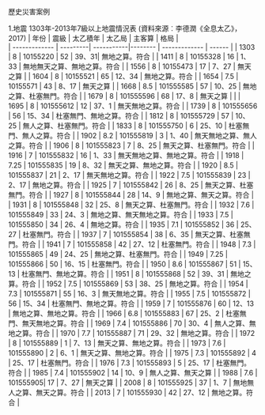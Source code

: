 歷史災害案例

1.地震
1303年-2013年7級以上地震情況表 (資料來源︰李德潤《全息太乙》， 2017)
| 年份           |    震級   |    太乙積年 | 太乙局   | 主客算        |   格局  |  
| ------------- |  ---------| -----------|-------- | ------------- |  ------ |
| 1303  | 8 |  10155220 |  52 | 39、31| 無地之算。符合    |
| 1411  | 8 |  10155328 |  16 | 1、33 | 無地無天之算、無地之算。符合    |
| 1556  | 8 |  10155473 |  17 | 7、27 | 無天之算 |
| 1604  | 8 |  10155521 |  65 | 12、34 | 無地之算。符合    |
| 1654  | 7.5 |  10155571 |  43 | 8、17 | 無天之算     |
| 1668  | 8.5 |  101555585 |  57 | 10、25 | 無地之算、杜塞無門。符合    |
| 1679  | 8 |  101555596 |  68 | 17、8 | 無天之算 |     |
| 1695  | 8 |  101555612 |  12 | 37、1 | 無天無地之算。符合    |
| 1739  | 8 |  101555656 |  56 | 15、34 | 杜塞無門、無地之算。符合    |
| 1812  | 8 |  101555729 |  57 | 10、25 | 無人之算、杜塞無門。符合   |
| 1833  | 8 |  101555750 |  6 | 25、10 | 杜塞無門、無人之算。符合   |
| 1902  | 8.2 |  101555819 |  3 | 1、40 | 無天無地之算、無人之算。符合   |
| 1906  | 8 |  101555823 |  7 | 8、25 | 無天之算、杜塞無門。符合   |
| 1916  | 7 |  101555832 |  16 | 1、33 | 無天無地之算、無地之算。符合   |
| 1918  | 7.25 |  101555835 |  19 | 8、32 | 無天之算、無地之算。符合   |
| 1920  | 8.5 |  101555837 |  21 | 2、17 | 無天無地之算。符合   |
| 1922  | 7.5 |  101555839 |  23 | 2、17 | 無地之算。符合   |
| 1925  | 7 |  101555842 |  26 | 8、25 | 無天之算、杜塞無門。符合   |
| 1927  | 8 |  101555844 |  28 | 14、9 | 無地之算、無天之算。符合   |
| 1931  | 8 |  101555848 |  32 | 25、8 | 無天之算、杜塞無門。符合   |
| 1932  | 7.6 |  101555849 |  33 | 24、3 | 無地之算、無天無地之算。符合   |
| 1933  | 7.5 |  101555850 |  34 | 26、4 | 無地之算。符合   |
| 1935  | 7.1 |  101555852 |  36 | 25、27 | 杜塞無門。符合   |
| 1937  | 7 |  101555854 |  38 | 6、35 |  無天之算、杜塞無門。符合     |
| 1941  | 7 |  101555858 |  42 | 27、12 |  杜塞無門。符合    |
| 1948  | 7.3 |  101555865 |  49 | 24、25 |  無地之算、杜塞無門。符合    |
| 1949  | 7.25 |  101555866 |  50 | 16、15 |  杜塞無門。符合    |
| 1950  | 8.6 |  101555867 |  51 | 15、13 |  杜塞無門、無地之算。符合    |
| 1951  | 8 |  101555868 |  52 | 39、31 |  無地之算。符合    |
| 1952  | 7.5 |  101555869 |  53 | 38、25 |  無地之算。符合    |
| 1954  | 7.3 |  101555871 |  55 | 16、3 |  無天無地之算。符合    |
| 1955  | 7.5 |  101555872 |  56 | 15、34 |  杜塞無門、無地之算。符合    |
| 1959  | 7 |  101555876 |  60 | 12、13 |  無地之算、無地之算。符合    |
| 1966 | 6.8 |  101555883 |  67 | 25、2 |  杜塞無門、無天無地之算。符合    |
| 1969 | 7.4 |  101555886 |  70 | 30、4 |  無人之算、無地之算。符合    |
| 1970 | 7.7 |  101555887 |  71 | 29、32 |  無地之算。符合    |
| 1972 | 8 |  101555889 |  1 | 7、13 |  無天之算、無地之算。符合    |
| 1973 | 7.6 |  101555890 |  2 | 6、1 |  無天之算、無地之算。符合    |
| 1975 | 7.3 |  101555892 |  4 | 25、17 |   杜塞無門。符合    |
| 1976 | 7.3 |  101555893 |  5 | 25、17 |   杜塞無門。符合    |
| 1985 | 7.4 |  101555902 |  14 | 10、9 |   無人之算、無天之算     |
| 1988 | 7.6 |  101555905|  17 | 7、27 |   無天之算     |
| 2008 | 8 |  101555925 |  37 | 1、7 |   無地無人之算、無天之算。符合 |
| 2013 | 7 |  101555930 |  42 | 27、12 |  無地之算。符合 |

